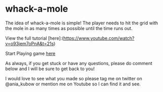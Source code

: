 # whack-a-mole

The idea of whack-a-mole is simple! The player needs to hit the grid with the mole in as many times as possible until the time runs out.

View the full tutorial [here]:(https://www.youtube.com/watch?v=o93jem7oPnA&t=21s)

Start Playing game [here](https://tunedev.github.io/WhackAMole/.)

As always, if you get stuck or have any questions, please do comment below and I will be sure to get back to you!

I would love to see what you made so please tag me on twitter on @ania_kubow or mention me on Youtube so I can find it and see.
